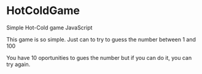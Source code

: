 # HotColdGame
Simple Hot-Cold game JavaScript





This game is so simple.
Just can to try to guess the number between 1 and 100 


You have 10 oportunities to gues the number but if you can do it, you can try again.
